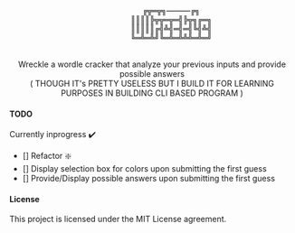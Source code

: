 <div align="center">
	<pre>
		╔╦═╦╗─────╔╗
		║║║║╠╦╦═╦═╣╠╦╗╔═╗
		║║║║║╔╣╩╣═╣═╣╚╣╩╣
		╚═╩═╩╝╚═╩═╩╩╩═╩═╝
	</pre>
	<p>
		Wreckle a wordle cracker that analyze your previous inputs and provide possible answers <br>
		( THOUGH IT's PRETTY USELESS BUT  I BUILD IT FOR LEARNING PURPOSES IN BUILDING CLI BASED PROGRAM )
	</p>
</div>



#### TODO

Currently inprogress :heavy_check_mark:

- [] Refactor :sparkle:
- [] Display selection box for colors upon submitting the first guess
- [] Provide/Display possible answers upon submitting the first guess


#### License

This project is licensed under the MIT License agreement.
